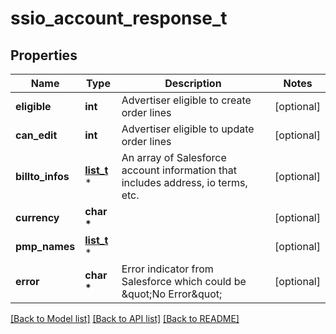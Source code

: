 # ssio_account_response_t

## Properties
Name | Type | Description | Notes
------------ | ------------- | ------------- | -------------
**eligible** | **int** | Advertiser eligible to create order lines | [optional] 
**can_edit** | **int** | Advertiser eligible to update order lines | [optional] 
**billto_infos** | [**list_t**](ssio_account_item.md) \* | An array of Salesforce account information that includes address, io terms, etc. | [optional] 
**currency** | **char \*** |  | [optional] 
**pmp_names** | [**list_t**](ssio_account_pmp_name.md) \* |  | [optional] 
**error** | **char \*** | Error indicator from Salesforce which could be \&quot;No Error\&quot; | [optional] 

[[Back to Model list]](../README.md#documentation-for-models) [[Back to API list]](../README.md#documentation-for-api-endpoints) [[Back to README]](../README.md)


